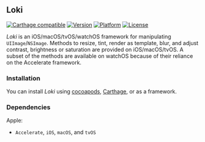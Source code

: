 ## Loki

[![Carthage compatible](https://img.shields.io/badge/Carthage-compatible-4BC51D.svg?style=flat)](https://github.com/Carthage/Carthage)
[![Version](http://img.shields.io/cocoapods/v/Loki.svg)](http://cocoapods.org/?q=Loki)
[![Platform](http://img.shields.io/cocoapods/p/Loki.svg)]()
[![License](http://img.shields.io/cocoapods/l/Loki.svg)](https://github.com/Kosoku/Loki/blob/master/license.txt)

*Loki* is an iOS/macOS/tvOS/watchOS framework for manipulating `UIImage`/`NSImage`. Methods to resize, tint, render as template, blur, and adjust contrast, brightness or saturation are provided on iOS/macOS/tvOS. A subset of the methods are available on watchOS because of their reliance on the Accelerate framework.

### Installation

You can install *Loki* using [cocoapods](https://cocoapods.org/), [Carthage](https://github.com/Carthage/Carthage), or as a framework.

### Dependencies

Apple:

- `Accelerate`, `iOS`, `macOS`, and `tvOS`
